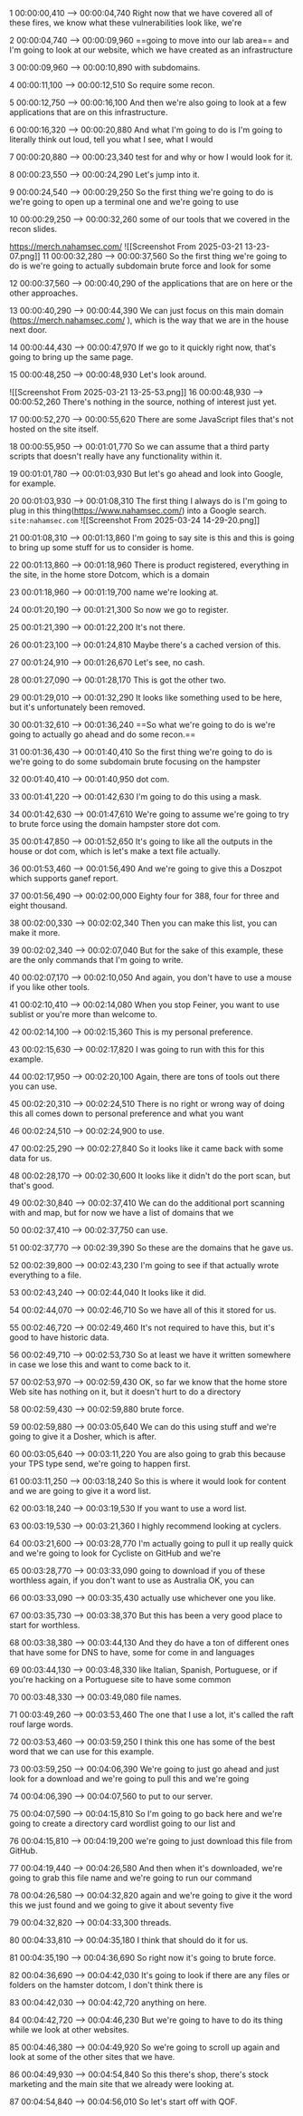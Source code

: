 

1
00:00:00,410 --> 00:00:04,740
Right now that we have covered all of these fires, we know what these vulnerabilities look like, we're

2
00:00:04,740 --> 00:00:09,960
==going to move into our lab area== and I'm going to look at our website, which we have created as an infrastructure

3
00:00:09,960 --> 00:00:10,890
with subdomains.

4
00:00:11,100 --> 00:00:12,510
So require some recon.

5
00:00:12,750 --> 00:00:16,100
And then we're also going to look at a few applications that are on this infrastructure.

6
00:00:16,320 --> 00:00:20,880
And what I'm going to do is I'm going to literally think out loud, tell you what I see, what I would

7
00:00:20,880 --> 00:00:23,340
test for and why or how I would look for it.

8
00:00:23,550 --> 00:00:24,290
Let's jump into it.

9
00:00:24,540 --> 00:00:29,250
So the first thing we're going to do is we're going to open up a terminal one and we're going to use

10
00:00:29,250 --> 00:00:32,260
some of our tools that we covered in the recon slides.




https://merch.nahamsec.com/
![[Screenshot From 2025-03-21 13-23-07.png]]
11
00:00:32,280 --> 00:00:37,560
So the first thing we're going to do is we're going to actually subdomain brute force and look for some
 
12
00:00:37,560 --> 00:00:40,290
of the applications that are on here or the other approaches.

13
00:00:40,290 --> 00:00:44,390
We can just focus on this main domain (https://merch.nahamsec.com/ ), which is the way that we are in the house next door.

14
00:00:44,430 --> 00:00:47,970
If we go to it quickly right now, that's going to bring up the same page.

15
00:00:48,250 --> 00:00:48,930
Let's look around.

![[Screenshot From 2025-03-21 13-25-53.png]]
16
00:00:48,930 --> 00:00:52,260
There's nothing in the source, nothing of interest just yet.
 
17
00:00:52,270 --> 00:00:55,620
There are some JavaScript files that's not hosted on the site itself.

18
00:00:55,950 --> 00:01:01,770
So we can assume that a third party scripts that doesn't really have any functionality within it.

19
00:01:01,780 --> 00:01:03,930
But let's go ahead and look into Google, for example.

20
00:01:03,930 --> 00:01:08,310
The first thing I always do is I'm going to plug in this thing(https://www.nahamsec.com/) into a Google search.  
`site:nahamsec.com`
![[Screenshot From 2025-03-24 14-29-20.png]]

21
00:01:08,310 --> 00:01:13,860
I'm going to say site is this and this is going to bring up some stuff for us to consider is home.

22
00:01:13,860 --> 00:01:18,960
There is product registered, everything in the site, in the home store Dotcom, which is a domain

23
00:01:18,960 --> 00:01:19,700
name we're looking at.

24
00:01:20,190 --> 00:01:21,300
So now we go to register.

25
00:01:21,390 --> 00:01:22,200
It's not there.

26
00:01:23,100 --> 00:01:24,810
Maybe there's a cached version of this.

27
00:01:24,910 --> 00:01:26,670
Let's see, no cash.

28
00:01:27,090 --> 00:01:28,170
This is got the other two.

29
00:01:29,010 --> 00:01:32,290
It looks like something used to be here, but it's unfortunately been removed.

30
00:01:32,610 --> 00:01:36,240
==So what we're going to do is we're going to actually go ahead and do some recon.==



31
00:01:36,430 --> 00:01:40,410
So the first thing we're going to do is we're going to do some subdomain brute focusing on the hampster

32
00:01:40,410 --> 00:01:40,950
dot com.

33
00:01:41,220 --> 00:01:42,630
I'm going to do this using a mask.

34
00:01:42,630 --> 00:01:47,610
We're going to assume we're going to try to brute force using the domain hampster store dot com.

35
00:01:47,850 --> 00:01:52,650
It's going to like all the outputs in the house or dot com, which is let's make a text file actually.

36
00:01:53,460 --> 00:01:56,490
And we're going to give this a Doszpot which supports ganef report.

37
00:01:56,490 --> 00:02:00,000
Eighty four for 388, four for three and eight thousand.

38
00:02:00,330 --> 00:02:02,340
Then you can make this list, you can make it more.

39
00:02:02,340 --> 00:02:07,040
But for the sake of this example, these are the only commands that I'm going to write.

40
00:02:07,170 --> 00:02:10,050
And again, you don't have to use a mouse if you like other tools.

41
00:02:10,410 --> 00:02:14,080
When you stop Feiner, you want to use sublist or you're more than welcome to.

42
00:02:14,100 --> 00:02:15,360
This is my personal preference.

43
00:02:15,630 --> 00:02:17,820
I was going to run with this for this example.

44
00:02:17,950 --> 00:02:20,100
Again, there are tons of tools out there you can use.

45
00:02:20,310 --> 00:02:24,510
There is no right or wrong way of doing this all comes down to personal preference and what you want

46
00:02:24,510 --> 00:02:24,900
to use.

47
00:02:25,290 --> 00:02:27,840
So it looks like it came back with some data for us.

48
00:02:28,170 --> 00:02:30,600
It looks like it didn't do the port scan, but that's good.

49
00:02:30,840 --> 00:02:37,410
We can do the additional port scanning with and map, but for now we have a list of domains that we

50
00:02:37,410 --> 00:02:37,750
can use.

51
00:02:37,770 --> 00:02:39,390
So these are the domains that he gave us.

52
00:02:39,800 --> 00:02:43,230
I'm going to see if that actually wrote everything to a file.

53
00:02:43,240 --> 00:02:44,040
It looks like it did.

54
00:02:44,070 --> 00:02:46,710
So we have all of this it stored for us.

55
00:02:46,720 --> 00:02:49,460
It's not required to have this, but it's good to have historic data.

56
00:02:49,710 --> 00:02:53,730
So at least we have it written somewhere in case we lose this and want to come back to it.

57
00:02:53,970 --> 00:02:59,430
OK, so far we know that the home store Web site has nothing on it, but it doesn't hurt to do a directory

58
00:02:59,430 --> 00:02:59,880
brute force.

59
00:02:59,880 --> 00:03:05,640
We can do this using stuff and we're going to give it a Dosher, which is after.

60
00:03:05,640 --> 00:03:11,220
You are also going to grab this because your TPS type send, we're going to happen first.

61
00:03:11,250 --> 00:03:18,240
So this is where it would look for content and we are going to give it a word list.

62
00:03:18,240 --> 00:03:19,530
If you want to use a word list.

63
00:03:19,530 --> 00:03:21,360
I highly recommend looking at cyclers.

64
00:03:21,600 --> 00:03:28,770
I'm actually going to pull it up really quick and we're going to look for Cycliste on GitHub and we're

65
00:03:28,770 --> 00:03:33,090
going to download if you of these worthless again, if you don't want to use as Australia OK, you can

66
00:03:33,090 --> 00:03:35,430
actually use whichever one you like.

67
00:03:35,730 --> 00:03:38,370
But this has been a very good place to start for worthless.

68
00:03:38,380 --> 00:03:44,130
And they do have a ton of different ones that have some for DNS to have, some for come in and languages

69
00:03:44,130 --> 00:03:48,330
like Italian, Spanish, Portuguese, or if you're hacking on a Portuguese site to have some common

70
00:03:48,330 --> 00:03:49,080
file names.

71
00:03:49,260 --> 00:03:53,460
The one that I use a lot, it's called the raft rouf large words.

72
00:03:53,460 --> 00:03:59,250
I think this one has some of the best word that we can use for this example.

73
00:03:59,250 --> 00:04:06,390
We're going to just go ahead and just look for a download and we're going to pull this and we're going

74
00:04:06,390 --> 00:04:07,560
to put to our server.

75
00:04:07,590 --> 00:04:15,810
So I'm going to go back here and we're going to create a directory card wordlist going to our list and

76
00:04:15,810 --> 00:04:19,200
we're going to just download this file from GitHub.

77
00:04:19,440 --> 00:04:26,580
And then when it's downloaded, we're going to grab this file name and we're going to run our command

78
00:04:26,580 --> 00:04:32,820
again and we're going to give it the word this we just found and we going to give it about seventy five

79
00:04:32,820 --> 00:04:33,300
threads.

80
00:04:33,810 --> 00:04:35,180
I think that should do it for us.

81
00:04:35,190 --> 00:04:36,690
So right now it's going to brute force.

82
00:04:36,690 --> 00:04:42,030
It's going to look if there are any files or folders on the hamster dotcom, I don't think there is

83
00:04:42,030 --> 00:04:42,720
anything on here.

84
00:04:42,720 --> 00:04:46,230
But we're going to have to do its thing while we look at other websites.

85
00:04:46,380 --> 00:04:49,920
So we're going to scroll up again and look at some of the other sites that we have.

86
00:04:49,930 --> 00:04:54,840
So this there's shop, there's stock marketing and the main site that we already were looking at.

87
00:04:54,840 --> 00:04:56,010
So let's start off with QOF.